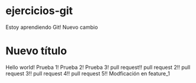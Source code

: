 # ejercicios-git

Estoy aprendiendo Git!
Nuevo cambio

# Nuevo título

Hello world!
Prueba 1!
Prueba 2!
Prueba 3!
pull request!!
pull request 2!!
pull request 3!!
pull request 4!!
pull request 5!!
Modficación en feature_1
